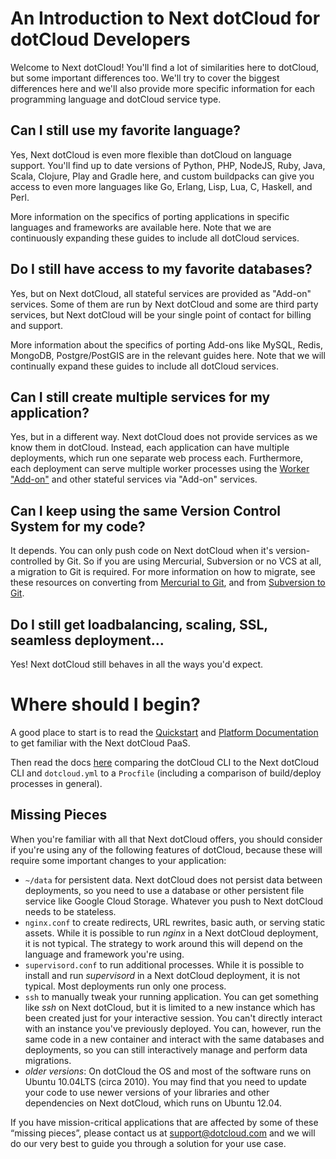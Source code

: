 # An Introduction to Next dotCloud for dotCloud Developers

Welcome to Next dotCloud! You'll find a lot of similarities here to
dotCloud, but some important differences too. We'll try to cover the
biggest differences here and we'll also provide more specific
information for each programming language and dotCloud service type.

## Can I still use my favorite language?

Yes, Next dotCloud is even more flexible than dotCloud on language
support. You'll find up to date versions of Python, PHP, NodeJS, Ruby,
Java, Scala, Clojure, Play and Gradle here, and custom buildpacks
can give you access to even more languages like Go, Erlang, Lisp, Lua,
C, Haskell, and Perl.

More information on the specifics of porting applications in specific
languages and frameworks are available here. Note that we are continuously
expanding these guides to include all dotCloud services.

## Do I still have access to my favorite databases?

Yes, but on Next dotCloud, all stateful services are provided as
"Add-on" services. Some of them are run by Next dotCloud and some are
third party services, but Next dotCloud will be your single point of
contact for billing and support. 

More information about the specifics of porting Add-ons like MySQL,
Redis, MongoDB, Postgre/PostGIS are in the relevant guides here.
Note that we will continually expand these guides to include all dotCloud
services.

## Can I still create multiple services for my application?
Yes, but in a different way. Next dotCloud does not provide services
as we know them in dotCloud. Instead, each application can have
multiple deployments, which run one separate web process each.
Furthermore, each deployment can serve multiple worker processes using the
[Worker "Add-on"](http://next.dotcloud.com/dev-center/add-on-documentation/worker) and other stateful services via "Add-on"
services.

## Can I keep using the same Version Control System for my code?
It depends. You can only push code on Next dotCloud when it's
version-controlled by Git. So if you are using Mercurial, Subversion or
no VCS at all, a migration to Git is required.  For more information on
how to migrate, see these resources on converting from [Mercurial to Git](http://hivelogic.com/articles/converting-from-mercurial-to-git/),
and from [Subversion to Git](http://www.subgit.com/).

## Do I still get loadbalancing, scaling, SSL, seamless deployment...

Yes! Next dotCloud still behaves in all the ways you'd expect.

# Where should I begin?

A good place to start is to read the [Quickstart](https://www.cloudcontrol.com/dev-center/Quickstart)
and [Platform Documentation](https://www.cloudcontrol.com/dev-center/Platform%20Documentation)
to get familiar with the Next dotCloud PaaS. 

Then read the docs [here](https://next.dotcloud.com/dev-center/dotcloud-cloudcontrol-migration/cli-cheatsheet) comparing the dotCloud
CLI to the Next dotCloud CLI and `dotcloud.yml` to a `Procfile` (including
a comparison of build/deploy processes in general).

## Missing Pieces

When you're familiar with all that Next dotCloud offers, you should
consider if you're using any of the following features of dotCloud, because
these will require some important changes to your application:

* `~/data` for persistent data. Next dotCloud does not persist data
  between deployments, so you need to use a database or other persistent
  file service like Google Cloud Storage. Whatever you push to Next dotCloud
  needs to be stateless.
* `nginx.conf` to create redirects, URL rewrites, basic auth, or
  serving static assets. While it is possible to run *nginx* in a
  Next dotCloud deployment, it is not typical. The strategy to work around
  this will depend on the language and framework you're using.
* `supervisord.conf` to run additional processes. While it is possible
  to install and run *supervisord* in a Next dotCloud deployment, it is
  not typical. Most deployments run only one process.
* `ssh` to manually tweak your running application. You can get
  something like *ssh* on Next dotCloud, but it is limited to a new
  instance which has been created just for your interactive
  session. You can't directly interact with an instance you've
  previously deployed. You can, however, run the same code in a new
  container and interact with the same databases and deployments, so you
  can still interactively manage and perform data migrations.
* *older versions*: On dotCloud the OS and most of the software runs on
  Ubuntu 10.04LTS (circa 2010). You may find that you need to
  update your code to use newer versions of your libraries and other
  dependencies on Next dotCloud, which runs on Ubuntu 12.04.

If you have mission-critical applications that are affected by some of these
“missing pieces”, please contact us at support@dotcloud.com and we will do our
very best to guide you through a solution for your use case.
